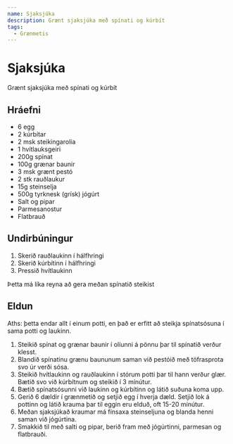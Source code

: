 ```yaml
---
name: Sjaksjúka
description: Grænt sjaksjúka með spínati og kúrbít
tags:
  - Grænmetis
---
```


# Sjaksjúka

Grænt sjaksjúka með spínati og kúrbít

## Hráefni

- 6 egg
- 2 kúrbítar
- 2 msk steikingarolía
- 1 hvítlauksgeiri
- 200g spínat
- 100g grænar baunir
- 3 msk grænt pestó
- 2 stk rauðlaukur
- 15g steinselja
- 500g tyrknesk (grísk) jógúrt
- Salt og pipar
- Parmesanostur
- Flatbrauð

## Undirbúningur

1. Skerið rauðlaukinn í hálfhringi
2. Skerið kúrbítinn í hálfhringi
3. Pressið hvítlaukinn

Þetta má líka reyna að gera meðan spínatið steikist

## Eldun

Aths: þetta endar allt í einum potti, en það er erfitt að steikja spínatsósuna í sama potti og laukinn.

1. Steikið spínat og grænar baunir í olíunni á pönnu þar til spínatið verður klesst.
2. Blandið spínatinu grænu baununum saman við pestóið með töfrasprota svo úr verði sósa.
3. Steikið hvítlaukinn og rauðlaukinn í stórum potti þar til hann verður glær. Bætið svo við kúrbítnum og steikið í 3 mínútur.
4. Bætið spínatsósunni við laukinn og kúrbítinn og látið suðuna koma upp.
5. Gerið 6 dældir í grænmetið og setjið egg í hverja dæld. Setjið lok á pottinn og látið krauma þar til eggin eru elduð, oft 15-20 mínútur.
6. Meðan sjaksjúkað kraumar má fínsaxa steinseljuna og blanda henni saman við jógúrtina.
7. Smakkið til með salti og pipar, berið fram með jógúrtinni, parmesan og flatbrauði.
